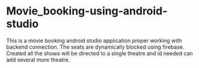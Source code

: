 # Movie_booking-using-android-studio
This is a movie booking android studio application proper working with backend connection.
The seats are dynamically blocked using firebase.
Created all the shows will be directed to a single theatre and id needed can add several more theatre.
